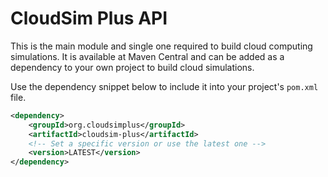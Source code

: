 # CloudSim Plus API

This is the main module and single one required to build cloud computing simulations.
It is available at Maven Central and can be added as a dependency to your own project to build
cloud simulations. 

Use the dependency snippet below to include it into your project's `pom.xml` file.

```xml
<dependency>
    <groupId>org.cloudsimplus</groupId>
    <artifactId>cloudsim-plus</artifactId>
    <!-- Set a specific version or use the latest one -->
    <version>LATEST</version>
</dependency>
```